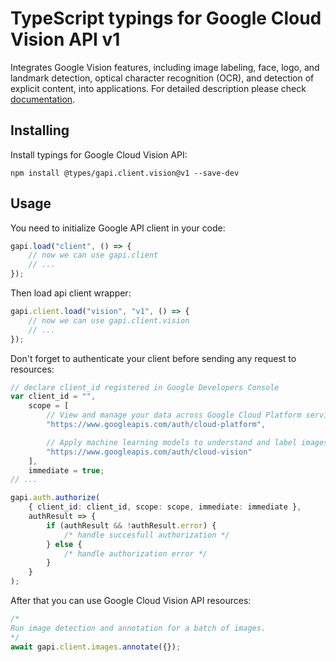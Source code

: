 # TypeScript typings for Google Cloud Vision API v1

Integrates Google Vision features, including image labeling, face, logo, and
landmark detection, optical character recognition (OCR), and detection of
explicit content, into applications. For detailed description please check
[documentation](https://cloud.google.com/vision/).

## Installing

Install typings for Google Cloud Vision API:

```
npm install @types/gapi.client.vision@v1 --save-dev
```

## Usage

You need to initialize Google API client in your code:

```typescript
gapi.load("client", () => {
    // now we can use gapi.client
    // ...
});
```

Then load api client wrapper:

```typescript
gapi.client.load("vision", "v1", () => {
    // now we can use gapi.client.vision
    // ...
});
```

Don't forget to authenticate your client before sending any request to
resources:

```typescript
// declare client_id registered in Google Developers Console
var client_id = "",
    scope = [
        // View and manage your data across Google Cloud Platform services
        "https://www.googleapis.com/auth/cloud-platform",

        // Apply machine learning models to understand and label images
        "https://www.googleapis.com/auth/cloud-vision"
    ],
    immediate = true;
// ...

gapi.auth.authorize(
    { client_id: client_id, scope: scope, immediate: immediate },
    authResult => {
        if (authResult && !authResult.error) {
            /* handle succesfull authorization */
        } else {
            /* handle authorization error */
        }
    }
);
```

After that you can use Google Cloud Vision API resources:

```typescript
/* 
Run image detection and annotation for a batch of images.  
*/
await gapi.client.images.annotate({});
```
